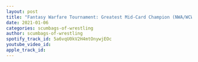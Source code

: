 ```yaml
---
layout: post
title: "Fantasy Warfare Tournament: Greatest Mid-Card Champion (NWA/WCW US Champ)"
date: 2021-01-06
categories: scumbags-of-wrestling
author: scumbags-of-wrestling
spotify_track_id: 5a6vqU0kV2H4mtOnywjEOc
youtube_video_id: 
apple_track_id: 
---
```

